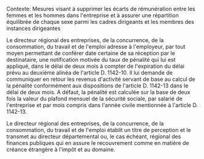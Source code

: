Contexte: Mesures visant à supprimer les écarts de rémunération entre les femmes et les hommes dans l'entreprise et à assurer une répartition équilibrée de chaque sexe parmi les cadres dirigeants et les membres des instances dirigeantes

Le directeur régional des entreprises, de la concurrence, de la consommation, du travail et de l'emploi adresse à l'employeur, par tout moyen permettant de conférer date certaine de sa réception par le destinataire, une notification motivée du taux de pénalité qui lui est appliqué, dans le délai de deux mois à compter de l'expiration du délai prévu au deuxième alinéa de l'article D. 1142-10. Il lui demande de communiquer en retour les revenus d'activité servant de base au calcul de la pénalité conformément aux dispositions de l'article D. 1142-13 dans le délai de deux mois. A défaut, la pénalité est calculée sur la base de deux fois la valeur du plafond mensuel de la sécurité sociale, par salarié de l'entreprise et par mois compris dans l'année civile mentionnée à l'article D. 1142-13.

Le directeur régional des entreprises, de la concurrence, de la consommation, du travail et de l'emploi établit un titre de perception et le transmet au directeur départemental ou, le cas échéant, régional des finances publiques qui en assure le recouvrement comme en matière de créance étrangère à l'impôt et au domaine.